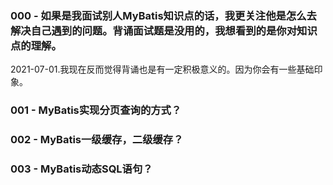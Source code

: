 ### 000 - 如果是我面试别人MyBatis知识点的话，我更关注他是怎么去解决自己遇到的问题。背诵面试题是没用的，我想看到的是你对知识点的理解。

2021-07-01.我现在反而觉得背诵也是有一定积极意义的。因为你会有一些基础印象。

### 001 - MyBatis实现分页查询的方式？


### 002 - MyBatis一级缓存，二级缓存？

### 003 - MyBatis动态SQL语句？
